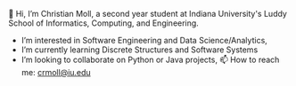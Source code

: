 👋 Hi, I’m Christian Moll, a second year student at Indiana University's Luddy School of Informatics, Computing, and Engineering.
- I’m interested in Software Engineering and Data Science/Analytics, 
- I’m currently learning Discrete Structures and Software Systems
- I’m looking to collaborate on Python or Java projects, 
📫 How to reach me: crmoll@iu.edu

<!---
christianmolliu/christianmolliu is a ✨ special ✨ repository because its `README.md` (this file) appears on your GitHub profile.
You can click the Preview link to take a look at your changes.
--->
